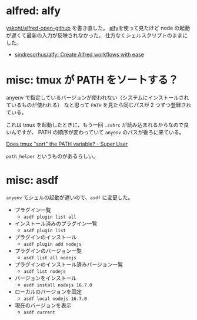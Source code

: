 # alfred: alfy

[yskoht/alfred\-open\-github](https://github.com/yskoht/alfred-open-github) を書き直した。
[alfy](https://github.com/sindresorhus/alfy)を使って見たけど node の起動が遅くて最新の入力が反映されなかった。
仕方なくシェルスクリプトのままにした。

- [sindresorhus/alfy: Create Alfred workflows with ease](https://github.com/sindresorhus/alfy)

# misc: tmux が PATH をソートする？

anyenv で指定しているバージョンが使われない（システムにインストールされているものが使われる）
なと思って `PATH` を見たら同じパスが 2 つずつ登録されている。

これは tmux を起動したときに、もう一回 `.zshrc` が読み込まれるからなので良いんですが、
PATH の順序が変わっていて `anyenv` のパスが後ろに来ている。

[Does tmux "sort" the PATH variable? \- Super User](https://superuser.com/questions/544989/does-tmux-sort-the-path-variable#:~:text=No%3B%20sorting%20%24PATH%20would%20be,on%20its%20user%2Dset%20order.&text=Show%20activity%20on%20this%20post.,-%40Graham%20Ashton%20Thanks&text=at%20your%20.,at%20the%20top%20of%20it.)

`path_helper` というものがあるらしい。

# misc: asdf

`anyenv` でシェルの起動が遅いので、`asdf` に変更した。

- プラグイン一覧
  - `asdf plugin list all`
- インストール済みのプラグイン一覧
  - `asdf plugin list`
- プラグインのインストール
  - `asdf plugin add nodejs`
- プラグインのバージョン一覧
  - `asdf list all nodejs`
- プラグインのインストール済みバージョン一覧
  - `asdf list nodejs`
- バージョンをインストール
  - `asdf install nodejs 16.7.0`
- ローカルのバージョンを固定
  - `asdf local nodejs 16.7.0`
- 現在のバージョンを表示
  - `asdf current`
